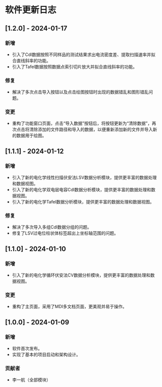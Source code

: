 # 软件更新日志

## [1.2.0] - 2024-01-17
### 新增
- 引入了Cdl数据按照不同样品的测试结果求出电流密度差、提取扫描速率并拟合直线斜率的功能。
- 引入了Tafel数据按照数据点索引切片放大并拟合直线斜率的功能。

### 修复
- 解决了多次点击导入按钮以及点击绘图按钮时出现的数据错乱和图形错乱问题。

### 变更
- 重构了功能窗口页面，点击“导入数据”按钮后，将按钮更新为“清除数据”，再次点击将清除添加的文件路径和导入的数据，以便重新添加新的文件并导入新的数据用于绘图。

## [1.1.1] - 2024-01-12
### 新增
- 引入了新的电化学线性扫描伏安法LSV数据分析模块，提供更丰富的数据处理和数据视图。
- 引入了新的电化学双电层电容Cdl数据分析模块，提供更丰富的数据处理和数据视图。
- 引入了新的电化学Tafel数据分析模块，提供更丰富的数据处理和数据视图。

### 修复
- 解决了多次导入多组Cdl数据分组的问题。
- 修复了LSV过电位柱状体标签超出上坐标轴范围的问题。

## [1.1.0] - 2024-01-10
### 新增
- 引入了新的电化学循环伏安法CV数据分析模块，提供更丰富的数据处理和数据视图。

### 变更
- 重构了主页面，采用了MDI多文档页面，更美观并易于操作。

## [1.0.0] - 2024-01-09
### 新增
- 软件首次发布。
- 实现了基本的项目启动和架构设计。

### 贡献者
- 李一航（全部模块）